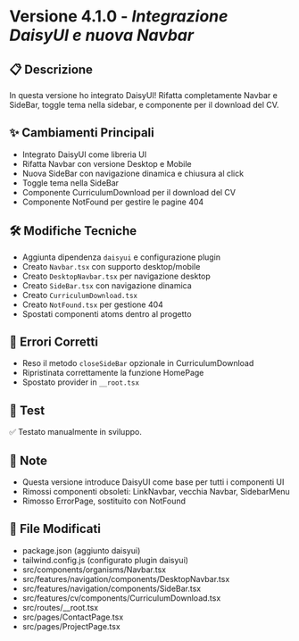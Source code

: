 # Versione 4.1.0 - *Integrazione DaisyUI e nuova Navbar*

## 📋 Descrizione

In questa versione ho integrato DaisyUI! Rifatta completamente Navbar e SideBar, toggle tema nella sidebar, e componente per il download del CV.

## ✨ Cambiamenti Principali

- Integrato DaisyUI come libreria UI
- Rifatta Navbar con versione Desktop e Mobile
- Nuova SideBar con navigazione dinamica e chiusura al click
- Toggle tema nella SideBar
- Componente CurriculumDownload per il download del CV
- Componente NotFound per gestire le pagine 404

## 🛠️ Modifiche Tecniche

- Aggiunta dipendenza `daisyui` e configurazione plugin
- Creato `Navbar.tsx` con supporto desktop/mobile
- Creato `DesktopNavbar.tsx` per navigazione desktop
- Creato `SideBar.tsx` con navigazione dinamica
- Creato `CurriculumDownload.tsx`
- Creato `NotFound.tsx` per gestione 404
- Spostati componenti atoms dentro al progetto

## 🐛 Errori Corretti

- Reso il metodo `closeSideBar` opzionale in CurriculumDownload
- Ripristinata correttamente la funzione HomePage
- Spostato provider in `__root.tsx`

## 🧪 Test

✅ Testato manualmente in sviluppo.

## 📝 Note

- Questa versione introduce DaisyUI come base per tutti i componenti UI
- Rimossi componenti obsoleti: LinkNavbar, vecchia Navbar, SidebarMenu
- Rimosso ErrorPage, sostituito con NotFound

## 🔗 File Modificati

- package.json (aggiunto daisyui)
- tailwind.config.js (configurato plugin daisyui)
- src/components/organisms/Navbar.tsx
- src/features/navigation/components/DesktopNavbar.tsx
- src/features/navigation/components/SideBar.tsx
- src/features/cv/components/CurriculumDownload.tsx
- src/routes/\_\_root.tsx
- src/pages/ContactPage.tsx
- src/pages/ProjectPage.tsx
